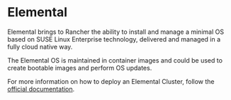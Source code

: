 # Elemental

Elemental brings to Rancher the ability to install and manage a minimal OS based on SUSE Linux Enterprise technology, delivered and managed in a fully cloud native way. 

The Elemental OS is maintained in container images and could be used to create bootable images and perform OS updates.

For more information on how to deploy an Elemental Cluster, follow the [official documentation](https://elemental.docs.rancher.com/).
